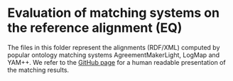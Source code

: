 # Evaluation of matching systems on the reference alignment (EQ)

The files in this folder represent the alignments (RDF/XML) computed by popular ontology matching systems AgreementMakerLight, LogMap and YAM++. We refer to the [GitHub page](https://airm-o.github.io/atmonto2airm/) for a human readable presentation of the matching results. 
